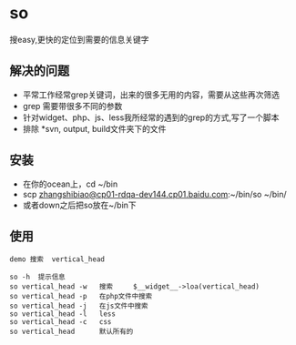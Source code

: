 # so
搜easy,更快的定位到需要的信息关键字

## 解决的问题 ##

 - 平常工作经常grep关键词，出来的很多无用的内容，需要从这些再次筛选
 - grep 需要带很多不同的参数
 - 针对widget、php、js、less我所经常的遇到的grep的方式,写了一个脚本
 - 排除 *svn, output, build文件夹下的文件

## 安装 ##
 - 在你的ocean上，cd ~/bin 
 - scp zhangshibiao@cp01-rdqa-dev144.cp01.baidu.com:~/bin/so ~/bin/
 - 或者down之后把so放在~/bin下

 ## 使用 ##

	demo 搜索  vertical_head

```
so -h  提示信息
so vertical_head -w   搜索     $__widget__->loa(vertical_head)
so vertical_head -p   在php文件中搜索
so vertical_head -j   在js文件中搜索
so vertical_head -l   less
so vertical_head -c   css
so vertical_head      默认所有的
```
